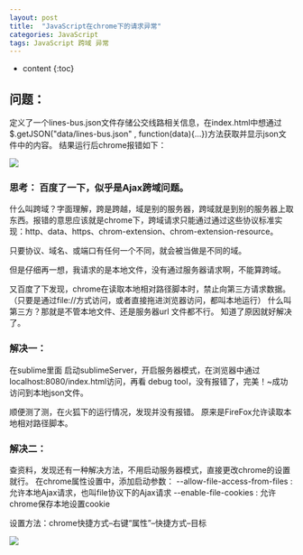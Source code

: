 ```yaml
---
layout: post
title:  "JavaScript在chrome下的请求异常"
categories: JavaScript
tags: JavaScript 跨域 异常
---
```


* content
{:toc}

## 问题：

定义了一个lines-bus.json文件存储公交线路相关信息，在index.html中想通过$.getJSON("data/lines-bus.json" , function(data){...})方法获取并显示json文件中的内容。
 结果运行后chrome报错如下： 





![](https://i.imgur.com/0JmL7MG.png)


### 思考： 百度了一下，似乎是Ajax跨域问题。

什么叫跨域？字面理解，跨是跨越，域是别的服务器，跨域就是到别的服务器上取东西。报错的意思应该就是chrome下，跨域请求只能通过通过这些协议标准实现：http、data、https、chrom-extension、chrom-extension-resource。

只要协议、域名、或端口有任何一个不同，就会被当做是不同的域。

但是仔细再一想，我请求的是本地文件，没有通过服务器请求啊，不能算跨域。

又百度了下发现，chrome在读取本地相对路径脚本时，禁止向第三方请求数据。 （只要是通过file://方式访问，或者直接拖进浏览器访问，都叫本地运行） 什么叫第三方？那就是不管本地文件、还是服务器url 文件都不行。
知道了原因就好解决了。

### 解决一：
在sublime里面 启动sublimeServer，开启服务器模式，在浏览器中通过localhost:8080/index.html访问，再看 debug tool，没有报错了，完美！~成功访问到本地json文件。

顺便测了测，在火狐下的运行情况，发现并没有报错。
原来是FireFox允许读取本地相对路径脚本。

### 解决二：
查资料，发现还有一种解决方法，不用启动服务器模式，直接更改chrome的设置就行。
在chrome属性设置中，添加启动参数：
--allow-file-access-from-files : 允许本地Ajax请求，也叫file协议下的Ajax请求
--enable-file-cookies : 允许chrome保存本地设置cookie

设置方法：chrome快捷方式–右键“属性”–快捷方式–目标 

![](https://i.imgur.com/yjVwmAz.png)
